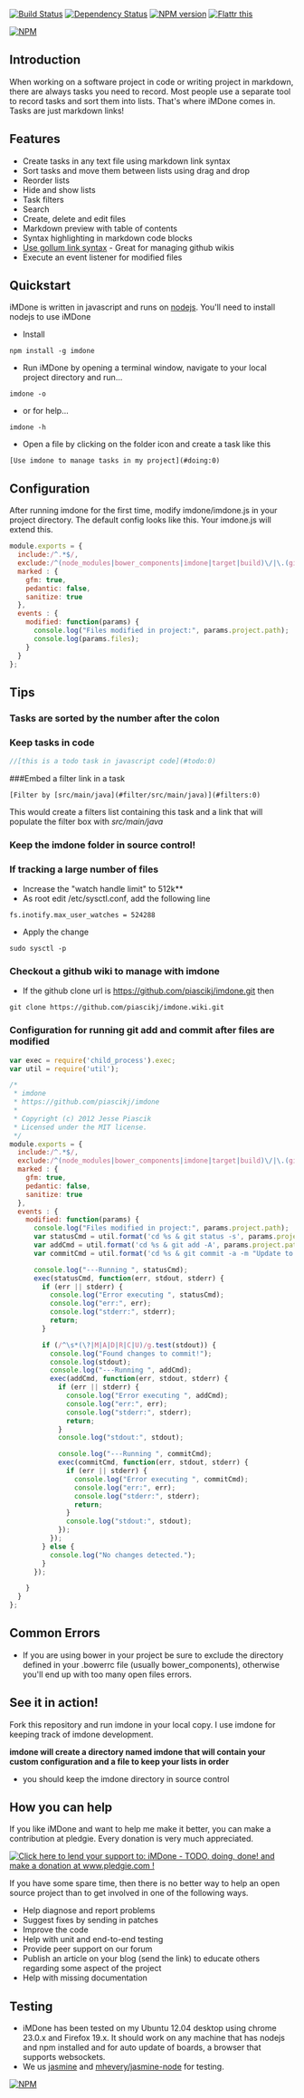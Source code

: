 [![Build Status](https://travis-ci.org/piascikj/imdone.png?branch=master)](https://travis-ci.org/piascikj/imdone)
[![Dependency Status](https://gemnasium.com/piascikj/imdone.png)](https://gemnasium.com/piascikj/imdone)
[![NPM version](https://badge.fury.io/js/imdone.png)](https://npmjs.org/package/imdone)
[![Flattr this](http://api.flattr.com/button/flattr-badge-large.png)](http://flattr.com/thing/1286067/iMDone)

[![NPM](https://nodei.co/npm/imdone.png?downloads=true&stars=true)](https://nodei.co/npm/imdone/)

Introduction
----
When working on a software project in code or writing project in markdown, there are always tasks you need to record.
Most people use a separate tool to record tasks and sort them into lists.
That's where iMDone comes in.  Tasks are just markdown links!

Features
----
- Create tasks in any text file using markdown link syntax
- Sort tasks and move them between lists using drag and drop
- Reorder lists
- Hide and show lists
- Task filters
- Search
- Create, delete and edit files
- Markdown preview with table of contents
- Syntax highlighting in markdown code blocks 
- [Use gollum link syntax](https://github.com/gollum/gollum/wiki#page-links) - Great for managing github wikis
- Execute an event listener for modified files

Quickstart
----
iMDone is written in javascript and runs on [nodejs](http://nodejs.org/).  You'll need to install nodejs to use iMDone

- Install
```
npm install -g imdone
```
- Run iMDone by opening a terminal window, navigate to your local project directory and run...
```
imdone -o
```
- or for help...
```
imdone -h
```
- Open a file by clicking on the folder icon and create a task like this
```
[Use imdone to manage tasks in my project](#doing:0)
```

Configuration
----
After running imdone for the first time, modify imdone/imdone.js in your project directory.  The default config looks like this.  Your imdone.js will extend this.
```javascript
module.exports = {
  include:/^.*$/,
  exclude:/^(node_modules|bower_components|imdone|target|build)\/|\.(git|svn)|\~$|\.(jpg|png|gif|swp|ttf|otf)$/,
  marked : {
    gfm: true,
    pedantic: false,
    sanitize: true
  },
  events : {
    modified: function(params) {
      console.log("Files modified in project:", params.project.path);
      console.log(params.files);
    }
  }
};
```

Tips
----
### Tasks are sorted by the number after the colon
### Keep tasks in code  
```javascript
//[this is a todo task in javascript code](#todo:0)
```

###Embed a filter link in a task
```
[Filter by [src/main/java](#filter/src/main/java)](#filters:0)
```  
This would create a filters list containing this task and a link that will populate the filter box with *src/main/java*

### Keep the imdone folder in source control!

### If tracking a large number of files
  - Increase the "watch handle limit" to 512k**
  - As root edit /etc/sysctl.conf, add the following line
```
fs.inotify.max_user_watches = 524288
```
  - Apply the change
```
sudo sysctl -p
```

### Checkout a github wiki to manage with imdone
  - If the github clone url is https://github.com/piascikj/imdone.git then
```
git clone https://github.com/piascikj/imdone.wiki.git
```

### Configuration for running git add and commit after files are modified
```javascript
var exec = require('child_process').exec;
var util = require('util');

/*
 * imdone
 * https://github.com/piascikj/imdone
 *
 * Copyright (c) 2012 Jesse Piascik
 * Licensed under the MIT license.
 */
module.exports = {
  include:/^.*$/,
  exclude:/^(node_modules|bower_components|imdone|target|build)\/|\.(git|svn)|\~$|\.(jpg|png|gif|swp|ttf|otf)$/,
  marked : {
    gfm: true,
    pedantic: false,
    sanitize: true
  },
  events : {
    modified: function(params) {
      console.log("Files modified in project:", params.project.path);
      var statusCmd = util.format('cd %s & git status -s', params.project.path);
      var addCmd = util.format('cd %s & git add -A', params.project.path);
      var commitCmd = util.format('cd %s & git commit -a -m "Update to notes from imdone"', params.project.path);

      console.log("---Running ", statusCmd);
      exec(statusCmd, function(err, stdout, stderr) {
        if (err || stderr) {
          console.log("Error executing ", statusCmd);
          console.log("err:", err);
          console.log("stderr:", stderr);
          return;
        }

        if (/^\s*(\?|M|A|D|R|C|U)/g.test(stdout)) {
          console.log("Found changes to commit!");
          console.log(stdout);
          console.log("---Running ", addCmd);
          exec(addCmd, function(err, stdout, stderr) {
            if (err || stderr) {
              console.log("Error executing ", addCmd);
              console.log("err:", err);
              console.log("stderr:", stderr);
              return;
            }
            console.log("stdout:", stdout);

            console.log("---Running ", commitCmd);
            exec(commitCmd, function(err, stdout, stderr) {
              if (err || stderr) {
                console.log("Error executing ", commitCmd);
                console.log("err:", err);
                console.log("stderr:", stderr);
                return;
              }
              console.log("stdout:", stdout);
            });
          });
        } else {
          console.log("No changes detected.");
        }
      });

    }
  }
};
```

Common Errors
----
- If you are using bower in your project be sure to exclude the directory defined in your .bowerrc file (usually bower_components), otherwise you'll end up with too many open files errors.

See it in action!
----
Fork this repository and run imdone in your local copy.  I use imdone for keeping track of imdone development.

**imdone will create a directory named imdone that will contain your custom configuration and a file to keep your lists in order**  
- you should keep the imdone directory in source control  

How you can help
----
If you like iMDone and want to help me make it better, you can make a contribution at pledgie.  Every donation is very much appreciated.  

<a href='http://www.pledgie.com/campaigns/19536'><img alt='Click here to lend your support to: iMDone - TODO, doing, done! and make a donation at www.pledgie.com !' src='http://www.pledgie.com/campaigns/19536.png?skin_name=chrome' border='0' /></a>

If you have some spare time, then there is no better way to help an open source project than to get involved in one of the following ways.

- Help diagnose and report problems
- Suggest fixes by sending in patches
- Improve the code
- Help with unit and end-to-end testing
- Provide peer support on our forum
- Publish an article on your blog (send the link) to educate others regarding some aspect of the project
- Help with missing documentation

Testing
----
- iMDone has been tested on my Ubuntu 12.04 desktop using chrome 23.0.x and Firefox 19.x.  It should work on any machine that has nodejs and npm installed and for auto update of boards, a browser that supports websockets.
- We us [jasmine](http://pivotal.github.io/jasmine/) and [mhevery/jasmine-node](https://github.com/mhevery/jasmine-node) for testing.

[![NPM](https://nodei.co/npm-dl/imdone.png?months=3)](https://nodei.co/npm-dl/imdone/)

